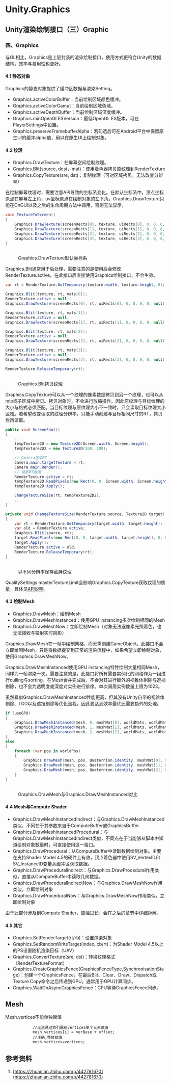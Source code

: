 # Unity.Graphics

## Unity渲染绘制接口（三）Graphic

### 四、Graphics

与GL相比，Graphics是上层封装的渲染绘制接口，使用方式更符合Unity的数据结构，效率与易用性也更好。

#### 4.1 静态对象

Graphics的静态对象提供了缓冲区数据与渲染Setting。

* Graphics.activeColorBuffer：当前绘制区域颜色缓冲。
* Graphics.activeColorGamut：当前绘制区域色域。
* Graphics.activeDepthBuffer：当前绘制区域深度缓冲。
* Graphics.minOpenGLESVersion：最低OpenGL ES版本，可在PlayerSettings中设置。
* Graphics.preserveFramebufferAlpha：若勾选后可在Android平台中保留原生UI的缓冲alpha值，用以在原生UI上绘制对象。

#### 4.2 纹理

* Graphics.DrawTexture：在屏幕空间绘制纹理。
* Graphics.Blit(source, dest，mat)：使用着色器拷贝原纹理到RenderTexture
* Graphics.CopyTexture(sre, dst)：复制纹理（可对区域拷贝，无法改变分辨率）

在绘制屏幕纹理时，需要注意API导致的坐标系变化。在默认坐标系中，顶点坐标原点在屏幕左上角，uv坐标原点在绘制对象的左下角。Graphics.DrawTexture只能在OnGUI以及之后的生命周期方法中调用，否则无法显示。

```csharp
void TextureToScreen()
{
    Graphics.DrawTexture(screenRects[0], texture, uiRects[0], 0, 0, 0, 0, null);
    Graphics.DrawTexture(screenRects[1], texture, uiRects[1], 0, 0, 0, 0, null);
    Graphics.DrawTexture(screenRects[2], texture, uiRects[2], 0, 0, 0, 0, null);
    Graphics.DrawTexture(screenRects[3], texture, uiRects[3], 0, 0, 0, 0, null);
}
```

<figure><img src="https://pic1.zhimg.com/80/v2-6442e11b84023033f136eae67ca97e80_1440w.webp" alt=""><figcaption><p>Graphics.DrawTexture默认坐标系</p></figcaption></figure>

Graphics.Blit通常用于后处理，需要注意的是使用后会修改RenderTexture.active，在此接口后直接使用Graphics绘制接口，不会生效。

```csharp
var rt = RenderTexture.GetTemporary(texture.width, texture.height, 0);

Graphics.Blit(texture, rt, mats[0]);
RenderTexture.active = null;
Graphics.DrawTexture(screenRects[0], rt, uiRects[0], 0, 0, 0, 0, null);

Graphics.Blit(texture, rt, mats[1]);
RenderTexture.active = null;
Graphics.DrawTexture(screenRects[1], rt, uiRects[1], 0, 0, 0, 0, null);

Graphics.Blit(texture, rt, mats[2]);
RenderTexture.active = null;
Graphics.DrawTexture(screenRects[2], rt, uiRects[2], 0, 0, 0, 0, null);

Graphics.Blit(texture, rt, mats[3]);
RenderTexture.active = null;
Graphics.DrawTexture(screenRects[3], rt, uiRects[3], 0, 0, 0, 0, null);

RenderTexture.ReleaseTemporary(rt);
```

<figure><img src="https://pic2.zhimg.com/80/v2-1aaf28d9ea3bb2608948b2121d82ab95_1440w.webp" alt=""><figcaption><p>Graphics.Blit拷贝纹理</p></figcaption></figure>

Graphics.CopyTexture可以从一个纹理的像素数据拷贝到另一个纹理，也可以从mip或子区域中拷贝。拷贝对象时，不会进行放缩操作。因此原纹理与目标纹理的大小与格式必须匹配。当目标纹理与原纹理大小不一致时，只会读取目标纹理大小区域。若希望改变读取的纹理分辨率，只能手动创建与目标相同尺寸的RT，拷贝后再读取。

```csharp
public void ScreenShot()
{
    ...
    tempTexture2D = new Texture2D(Screen.width, Screen.height);
    tempTexture2D2 = new Texture2D(100, 100);

    // Cmaera渲染RT
    Camera.main.targetTexture = rt;
    Camera.main.Render();
    // 读取RT数据
    RenderTexture.active = rt;
    tempTexture2D.ReadPixels(new Rect(0, 0, Screen.width, Screen.height), 0, 0);
    tempTexture2D.Apply();

    ChangeTextureSize(rt, tempTexture2D2);
    ...
}

private void ChangeTextureSize(RenderTexture source, Texture2D target)
{
    var rt = RenderTexture.GetTemporary(target.width, target.height);
    var old = RenderTexture.active;
    Graphics.Blit(source, rt);
    target.ReadPixels(new Rect(0, 0, target.width, target.height), 0, 0);
    target.Apply();
    RenderTexture.active = old;
    RenderTexture.ReleaseTemporary(rt);
}
```

<figure><img src="https://pic3.zhimg.com/80/v2-ceae616fa96bc5b972c580d1e9f810da_1440w.webp" alt=""><figcaption><p>以不同分辨率保存截屏纹理</p></figcaption></figure>

QualitySettings.masterTextureLimit会影响Graphics.CopyTexture获取纹理的质量，具体见[API说明](https://link.zhihu.com/?target=https%3A//docs.unity3d.com/ScriptReference/Graphics.CopyTexture.html)。

#### 4.3 绘制Mesh

* Graphics.DrawMesh：绘制Mesh
* Graphics.DrawMeshInstanced：使用GPU instancing多次绘制相同的Mesh
* Graphics.DrawMeshNow：立即绘制Mesh（对象无法逐像素光照着色，也无法接收与投射实时阴影）

Graphics.DrawMesh在一帧中绘制网格，而无需创建GameObject。此接口不会立即绘制Mesh，只是将数据提交到正常的渲染流程中，如果希望立即绘制对象，使用Graphics.DrawMeshNow。

Graphics.DrawMeshInstanced使用GPU instancing特性绘制大量相同Mesh，同样为一帧渲染一次。需要注意的是，此接口将所有需要实例化的网格作为一组进行culling与sorting。在Mesh合并完成后，不会对其进行额外的视锥体剔除与遮挡剔除，也不会为透明度或深度对实例进行排序。单次调用实例数量上限为1023。

虽然看似Graphics.DrawMeshInstanced性能更高，但其没有Unity自带的视锥体剔除、LOD以及遮挡剔除等优化流程，因此要达到效率最优还需要额外的处理。

```csharp
if (useGPU)
{
    Graphics.DrawMeshInstanced(mesh, 0, meshMat[0], worldMats, worldMats.Length);
    Graphics.DrawMeshInstanced(mesh, 1, meshMat[1], worldMats, worldMats.Length);
    Graphics.DrawMeshInstanced(mesh, 2, meshMat[2], worldMats, worldMats.Length);
}
else
{
    foreach (var pos in worldPos)
    {
        Graphics.DrawMesh(mesh, pos, Quaternion.identity, meshMat[0], 0, Camera.main, 0);
        Graphics.DrawMesh(mesh, pos, Quaternion.identity, meshMat[1], 0, Camera.main, 1);
        Graphics.DrawMesh(mesh, pos, Quaternion.identity, meshMat[2], 0, Camera.main, 2);
    }
}
```

<figure><img src="https://pic3.zhimg.com/80/v2-69a8dd5e5f7092b3e073c63a90b96f72_1440w.webp" alt=""><figcaption><p>Graphics.DrawMesh与Graphics.DrawMeshInstanced对比</p></figcaption></figure>

#### 4.4 Mesh与Compute Shader

* Graphics.DrawMeshInstancedIndirect：与Graphics.DrawMeshInstanced类似，不同在于其参数来自于ComputeBuffer或GraphicsBuffer
* Graphics.DrawMeshInstancedProcedural：与Graphics.DrawMeshInstancedIndirect类似，不同点在于当能够从脚本中知道绘制对象数量时，可直接使用这一接口。
* Graphics.DrawProcedural：从ComputeBuffer中读取数据绘制对象。主要在支持Shader Model 4.5的硬件上有效，顶点着色器中使用SV\_VertexID和SV\_InstanceID变量从缓冲区获取数据。
* Graphics.DrawProceduralIndirect：与Graphics.DrawProcedural作用类似，直接从ComputeBuffer中读取几何数据。
* Graphics.DrawProceduralIndirectNow：与Graphics.DrawMeshNow作用类似，立即绘制对象
* Graphics.DrawProceduralNow：与Graphics.DrawMeshNow作用类似，立即绘制对象

由于此部分涉及到Compute Shader，篇幅过长，会在之后的章节中详细拆解。

#### 4.5 其它

* Graphics.SetRenderTarget(rt/rb)：设置渲染对象
* Graphics.SetRandomWriteTarget(index, cb/rt)：为Shader Model 4.5以上的PS设置随机渲染目标（UAV）
* Graphics.ConvertTexture(sre, dst)：转换纹理格式（RenderTextureFormat）
* Graphics.CreateGraphicsFence(GraphicsFenceType,SynchronisationStage)：创建一个GraphicsFence，在最后Blit、Clear、Draw、Dispatch或Texture Copy命令之后传递到GPU。通常用于GPU计算同步。
* Graphics.WaitOnAsyncGraphicsFence：GPU等待GraphicsFence同步。

## Mesh

Mesh.vertices不能单独赋值

```
            //无法通过索引器给vertices单个元素赋值
            mesh.vertices[i] = verBase + offset;
            //正确,整体赋值
            mesh.vertices=vertices;
```

## 参考资料

1. [https://zhuanlan.zhihu.com/p/442781670](https://zhuanlan.zhihu.com/p/442781670)
